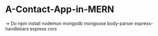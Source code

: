 ﻿# A-Contact-App-in-MERN

-> Do npm install nodemon mongodb mongoose body-parser express-handlebars express cors
